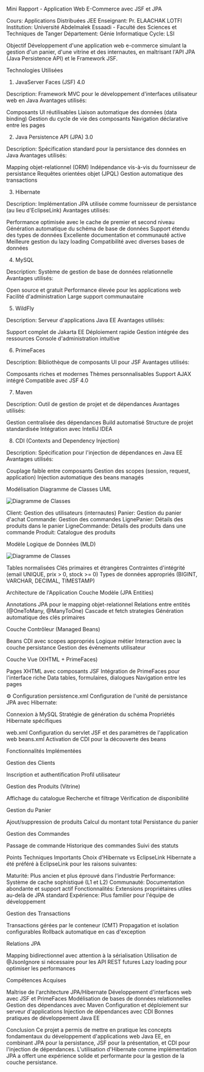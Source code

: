 Mini Rapport - Application Web E-Commerce avec JSF et JPA

Cours: Applications Distribuées JEE
Enseignant: Pr. ELAACHAK LOTFI
Institution: Université Abdelmalek Essaadi - Faculté des Sciences et Techniques de Tanger
Département: Génie Informatique
Cycle: LSI

Objectif
Développement d'une application web e-commerce simulant la gestion d'un panier, d'une vitrine et des internautes, en maîtrisant l'API JPA (Java Persistence API) et le Framework JSF.

Technologies Utilisées
1. JavaServer Faces (JSF) 4.0

Description: Framework MVC pour le développement d'interfaces utilisateur web en Java
Avantages utilisés:

Composants UI réutilisables
Liaison automatique des données (data binding)
Gestion du cycle de vie des composants
Navigation déclarative entre les pages



2. Java Persistence API (JPA) 3.0

Description: Spécification standard pour la persistance des données en Java
Avantages utilisés:

Mapping objet-relationnel (ORM)
Indépendance vis-à-vis du fournisseur de persistance
Requêtes orientées objet (JPQL)
Gestion automatique des transactions



3. Hibernate

Description: Implémentation JPA utilisée comme fournisseur de persistance (au lieu d'EclipseLink)
Avantages utilisés:

Performance optimisée avec le cache de premier et second niveau
Génération automatique du schéma de base de données
Support étendu des types de données
Excellente documentation et communauté active
Meilleure gestion du lazy loading
Compatibilité avec diverses bases de données



4. MySQL

Description: Système de gestion de base de données relationnelle
Avantages utilisés:

Open source et gratuit
Performance élevée pour les applications web
Facilité d'administration
Large support communautaire



5. WildFly

Description: Serveur d'applications Java EE
Avantages utilisés:

Support complet de Jakarta EE
Déploiement rapide
Gestion intégrée des ressources
Console d'administration intuitive



6. PrimeFaces

Description: Bibliothèque de composants UI pour JSF
Avantages utilisés:

Composants riches et modernes
Thèmes personnalisables
Support AJAX intégré
Compatible avec JSF 4.0



7. Maven

Description: Outil de gestion de projet et de dépendances
Avantages utilisés:

Gestion centralisée des dépendances
Build automatisé
Structure de projet standardisée
Intégration avec IntelliJ IDEA



8. CDI (Contexts and Dependency Injection)

Description: Spécification pour l'injection de dépendances en Java EE
Avantages utilisés:

Couplage faible entre composants
Gestion des scopes (session, request, application)
Injection automatique des beans managés




Modélisation
Diagramme de Classes UML

![Diagramme de Classes](docs/images/dclasse.png)

Client: Gestion des utilisateurs (internautes)
Panier: Gestion du panier d'achat
Commande: Gestion des commandes
LignePanier: Détails des produits dans le panier
LigneCommande: Détails des produits dans une commande
Produit: Catalogue des produits

Modèle Logique de Données (MLD)

![Diagramme de Classes](docs/images/mld.png)

Tables normalisées
Clés primaires et étrangères
Contraintes d'intégrité (email UNIQUE, prix > 0, stock >= 0)
Types de données appropriés (BIGINT, VARCHAR, DECIMAL, TIMESTAMP)

Architecture de l'Application
Couche Modèle (JPA Entities)

Annotations JPA pour le mapping objet-relationnel
Relations entre entités (@OneToMany, @ManyToOne)
Cascade et fetch strategies
Génération automatique des clés primaires

Couche Contrôleur (Managed Beans)

Beans CDI avec scopes appropriés
Logique métier
Interaction avec la couche persistance
Gestion des événements utilisateur

Couche Vue (XHTML + PrimeFaces)

Pages XHTML avec composants JSF
Intégration de PrimeFaces pour l'interface riche
Data tables, formulaires, dialogues
Navigation entre les pages


⚙️ Configuration
persistence.xml
Configuration de l'unité de persistance JPA avec Hibernate:

Connexion à MySQL
Stratégie de génération du schéma
Propriétés Hibernate spécifiques

web.xml
Configuration du servlet JSF et des paramètres de l'application web
beans.xml
Activation de CDI pour la découverte des beans

Fonctionnalités Implémentées

Gestion des Clients

Inscription et authentification
Profil utilisateur


Gestion des Produits (Vitrine)

Affichage du catalogue
Recherche et filtrage
Vérification de disponibilité


Gestion du Panier

Ajout/suppression de produits
Calcul du montant total
Persistance du panier


Gestion des Commandes

Passage de commande
Historique des commandes
Suivi des statuts




Points Techniques Importants
Choix d'Hibernate vs EclipseLink
Hibernate a été préféré à EclipseLink pour les raisons suivantes:

Maturité: Plus ancien et plus éprouvé dans l'industrie
Performance: Système de cache sophistiqué (L1 et L2)
Communauté: Documentation abondante et support actif
Fonctionnalités: Extensions propriétaires utiles au-delà de JPA standard
Expérience: Plus familier pour l'équipe de développement

Gestion des Transactions

Transactions gérées par le conteneur (CMT)
Propagation et isolation configurables
Rollback automatique en cas d'exception

Relations JPA

Mapping bidirectionnel avec attention à la sérialisation
Utilisation de @JsonIgnore si nécessaire pour les API REST futures
Lazy loading pour optimiser les performances


Compétences Acquises

Maîtrise de l'architecture JPA/Hibernate
Développement d'interfaces web avec JSF et PrimeFaces
Modélisation de bases de données relationnelles
Gestion des dépendances avec Maven
Configuration et déploiement sur serveur d'applications
Injection de dépendances avec CDI
Bonnes pratiques de développement Java EE


Conclusion
Ce projet a permis de mettre en pratique les concepts fondamentaux du développement d'applications web Java EE, en combinant JPA pour la persistance, JSF pour la présentation, et CDI pour l'injection de dépendances. L'utilisation d'Hibernate comme implémentation JPA a offert une expérience solide et performante pour la gestion de la couche persistance.
